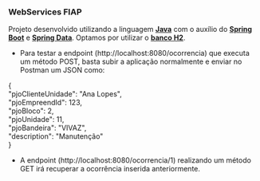 ### WebServices FIAP

Projeto desenvolvido utilizando a linguagem <ins>__Java__</ins> com o auxílio do <ins>__Spring Boot__</ins> e <ins>__Spring Data__</ins>. Optamos por utilizar o <ins>__banco H2__</ins>. 

* Para testar a endpoint (http://localhost:8080/ocorrencia) que executa um método POST, basta subir a aplicação normalmente e enviar no Postman um JSON como:

{<br />
    "pjoClienteUnidade": "Ana Lopes",<br />
    "pjoEmpreendId": 123,<br />
    "pjoBloco": 2,<br />
    "pjoUnidade": 11,<br />
    "pjoBandeira": "VIVAZ",<br />
    "description": "Manutenção"<br />
}

* A endpoint (http://localhost:8080/ocorrencia/1) realizando um método GET irá recuperar a ocorrência inserida anteriormente.
